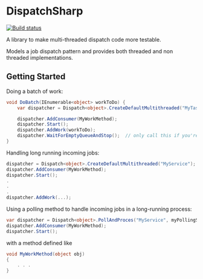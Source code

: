DispatchSharp
=============
[![Build status](https://ci.appveyor.com/api/projects/status/9y7iqsmf50wj1m4s)](https://ci.appveyor.com/project/i-e-b/dispatchsharp)

A library to make multi-threaded dispatch code more testable.

Models a job dispatch pattern and provides both threaded and non threaded implementations.

Getting Started
---------------
Doing a batch of work:
```csharp
void DoBatch(IEnumerable<object> workToDo) {
	var dispatcher = Dispatch<object>.CreateDefaultMultithreaded("MyTask");

	dispatcher.AddConsumer(MyWorkMethod);
	dispatcher.Start();
	dispatcher.AddWork(workToDo);
	dispatcher.WaitForEmptyQueueAndStop();	// only call this if you're not filling the queue from elsewhere
}
```

Handling long running incoming jobs:
```csharp
dispatcher = Dispatch<object>.CreateDefaultMultithreaded("MyService");
dispatcher.AddConsumer(MyWorkMethod);
dispatcher.Start();
.
.
.
dispatcher.AddWork(...);
```

Using a polling method to handle incoming jobs in a long-running process:
```csharp
var dispatcher = Dispatch<object>.PollAndProces("MyService", myPollingSource);
dispatcher.AddConsumer(MyWorkMethod);
dispatcher.Start();
```


with a method defined like
```csharp
void MyWorkMethod(object obj)
{
	. . .
}
```
